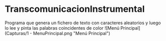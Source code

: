 # TranscomunicacionInstrumental
Programa que genera un fichero de texto con caracteres aleatorios y luego lo lee y pinta las palabras coincidentes de color
![Menú Principal](Capturas/1 - MenuPrincipal.png "Menú Principal")
